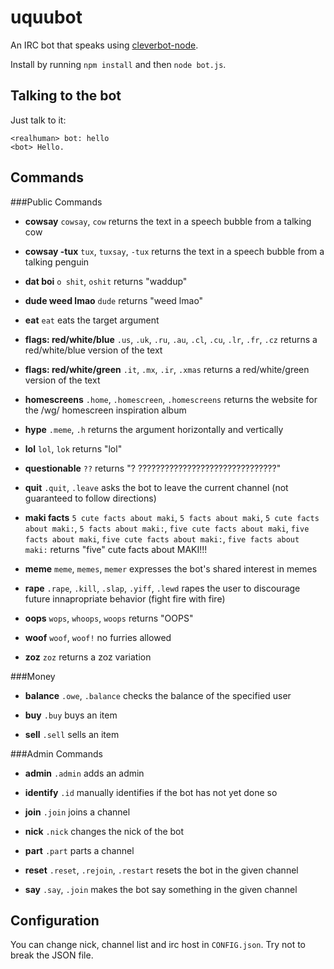 # uquubot
An IRC bot that speaks using [cleverbot-node](https://github.com/fojas/cleverbot-node).

Install by running `npm install` and then `node bot.js`.

## Talking to the bot
Just talk to it:

    <realhuman> bot: hello
    <bot> Hello.

## Commands

###Public Commands

- **cowsay** `cowsay`, `cow` returns the text in a speech bubble from a talking cow

- **cowsay -tux** `tux`, `tuxsay`, `-tux` returns the text in a speech bubble from a talking penguin

- **dat boi** `o shit`, `oshit` returns "waddup"

- **dude weed lmao** `dude` returns "weed lmao"

- **eat** `eat` eats the target argument

- **flags: red/white/blue** `.us`, `.uk`, `.ru`, `.au`, `.cl`, `.cu`, `.lr`, `.fr`, `.cz` returns a red/white/blue version of the text

- **flags: red/white/green** `.it`, `.mx`, `.ir`, `.xmas` returns a red/white/green version of the text

- **homescreens** `.home`, `.homescreen`, `.homescreens` returns the website for the /wg/ homescreen inspiration album

- **hype** `.meme`, `.h` returns the argument horizontally and vertically

- **lol** `lol`, `lok` returns "lol"

- **questionable** `??` returns "? ???????????????????????????????"

- **quit** `.quit`, `.leave` asks the bot to leave the current channel (not guaranteed to follow directions)

- **maki facts** `5 cute facts about maki`, `5 facts about maki`, `5 cute facts about maki:`, `5 facts about maki:`, `five cute facts about maki`, `five facts about maki`, `five cute facts about maki:`, `five facts about maki:` returns "five" cute facts about MAKI!!!

- **meme** `meme`, `memes`, `memer` expresses the bot's shared interest in memes

- **rape** `.rape`, `.kill`, `.slap`, `.yiff`, `.lewd` rapes the user to discourage future innapropriate behavior (fight fire with fire)

- **oops** `wops`, `whoops`, `woops` returns "OOPS"

- **woof** `woof`, `woof!` no furries allowed

- **zoz** `zoz` returns a zoz variation

###Money

- **balance** `.owe`, `.balance` checks the balance of the specified user

- **buy** `.buy` buys an item

- **sell** `.sell` sells an item

###Admin Commands

- **admin** `.admin` adds an admin

- **identify** `.id` manually identifies if the bot has not yet done so

- **join** `.join` joins a channel

- **nick** `.nick` changes the nick of the bot

- **part** `.part` parts a channel

- **reset** `.reset`, `.rejoin`, `.restart` resets the bot in the given channel

- **say** `.say`, `.join` makes the bot say something in the given channel

## Configuration
You can change nick, channel list and irc host in `CONFIG.json`. Try not to break the JSON file.
